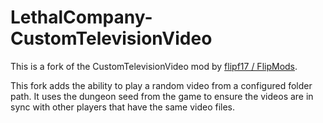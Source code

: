 # LethalCompany-CustomTelevisionVideo

This is a fork of the CustomTelevisionVideo mod by [flipf17 / FlipMods](https://thunderstore.io/c/lethal-company/p/FlipMods/CustomTelevisionVideo/source/).

This fork adds the ability to play a random video from a configured folder path. It uses the dungeon seed from the game to ensure the videos are in sync with other players that have the same video files.